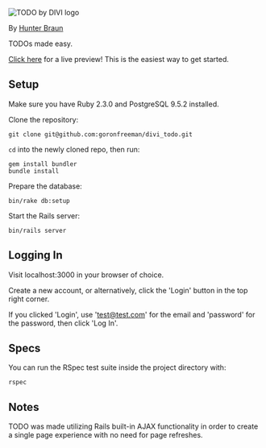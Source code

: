 ![TODO by DIVI logo](http://i.imgur.com/g7S1dCM.png)

By [Hunter Braun](https://github.com/goronfreeman)

TODOs made easy.

[Click here](http://todo-by-divi.herokuapp.com) for a live preview! This is the easiest way to get started.

## Setup

Make sure you have Ruby 2.3.0 and PostgreSQL 9.5.2 installed.

Clone the repository:

```console
git clone git@github.com:goronfreeman/divi_todo.git
```

`cd` into the newly cloned repo, then run:

```console
gem install bundler
bundle install
```

Prepare the database:

```console
bin/rake db:setup
```

Start the Rails server:

```console
bin/rails server
```

## Logging In

Visit localhost:3000 in your browser of choice.

Create a new account, or alternatively, click the 'Login' button in the top right corner.

If you clicked 'Login', use 'test@test.com' for the email and 'password' for the password, then click 'Log In'.

## Specs

You can run the RSpec test suite inside the project directory with:

```console
rspec
```

## Notes

TODO was made utilizing Rails built-in AJAX functionality in order to create a single page experience with no need for page refreshes.

